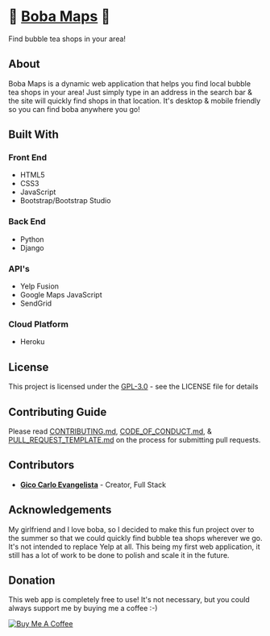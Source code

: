 # 🍵 [Boba Maps](https://www.bobamaps.xyz) 🥛
Find bubble tea shops in your area!

## About
Boba Maps is a dynamic web application that helps you find local bubble tea shops in your area! Just simply type in an address in the search bar & the site will quickly find shops in that location. It's desktop & mobile friendly so you can find boba anywhere you go!

## Built With

### Front End
- HTML5
- CSS3 
- JavaScript
- Bootstrap/Bootstrap Studio

### Back End
- Python
- Django

### API's
- Yelp Fusion
- Google Maps JavaScript 
- SendGrid

### Cloud Platform
- Heroku

## License
This project is licensed under the [GPL-3.0](LICENSE) - see the LICENSE file for details

## Contributing Guide
Please read [CONTRIBUTING.md](CONTRIBUTING.md), [CODE_OF_CONDUCT.md](CODE_OF_CONDUCT.md), & [PULL_REQUEST_TEMPLATE.md](.github/ISSUE_TEMPLATE/PULL_REQUEST_TEMPLATE.md) on the process for submitting pull requests.

## Contributors 
- [**Gico Carlo Evangelista**](https://github.com/RiceAbove) - Creator, Full Stack 

## Acknowledgements
My girlfriend and I love boba, so I decided to make this fun project over to the summer so that we could quickly find bubble tea shops wherever we go. It's not intended to replace Yelp at all. This being my first web application, it still has a lot of work to be done to polish and scale it in the future. 

## Donation
This web app is completely free to use! It's not necessary, but you could always support me by buying me a coffee :-)

<a href="https://www.buymeacoffee.com/gico" target="_blank"><img src="https://www.buymeacoffee.com/assets/img/custom_images/orange_img.png" alt="Buy Me A Coffee" style="height: auto !important;width: auto !important;" ></a>
